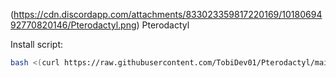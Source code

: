 (https://cdn.discordapp.com/attachments/833023359817220169/1018069492770820146/Pterodactyl.png) Pterodactyl

Install script:
```sh
bash <(curl https://raw.githubusercontent.com/TobiDev01/Pterodactyl/main/pterodactyl.sh)
```
